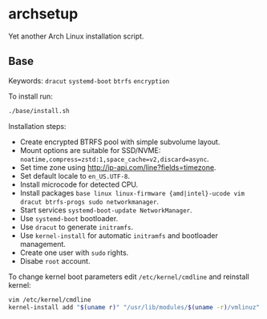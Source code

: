 # archsetup

Yet another Arch Linux installation script.

## Base

Keywords: `dracut` `systemd-boot` `btrfs` `encryption`

To install run:

```sh
./base/install.sh
```

Installation steps:

- Create encrypted BTRFS pool with simple subvolume layout.
- Mount options are suitable for SSD/NVME: `noatime,compress=zstd:1,space_cache=v2,discard=async`.
- Set time zone using http://ip-api.com/line?fields=timezone.
- Set default locale to `en_US.UTF-8`.
- Install microcode for detected CPU.
- Install packages `base linux linux-firmware {amd|intel}-ucode vim dracut btrfs-progs sudo networkmanager`.
- Start services `systemd-boot-update NetworkManager`.
- Use `systemd-boot` bootloader.
- Use `dracut` to generate `initramfs`.
- Use `kernel-install` for automatic `initramfs` and bootloader management.
- Create one user with `sudo` rights.
- Disabe `root` account.

To change kernel boot parameters edit `/etc/kernel/cmdline` and reinstall kernel:

```sh
vim /etc/kernel/cmdline
kernel-install add "$(uname r)" "/usr/lib/modules/$(uname -r)/vmlinuz" # or pacman -S linux
```
